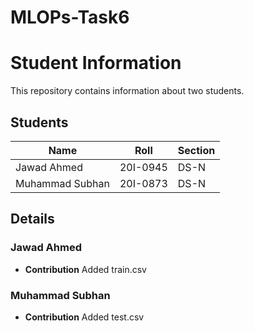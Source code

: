 # MLOPs-Task6
# Student Information

This repository contains information about two students.

## Students

| Name      | Roll  | Section |
|-----------|-------|---------|
| Jawad Ahmed  | 20I-0945  | DS-N       |
| Muhammad Subhan| 20I-0873  | DS-N       |

## Details

### Jawad Ahmed
- **Contribution** Added train.csv 

### Muhammad Subhan
- **Contribution** Added test.csv 
